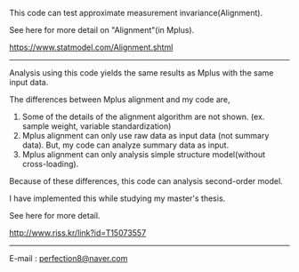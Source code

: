 This code can test approximate measurement invariance(Alignment).

See here for more detail on "Alignment"(in Mplus).

https://www.statmodel.com/Alignment.shtml

----------------------------------------------------------------------------------------------------------------------------------------

Analysis using this code yields the same results as Mplus with the same input data.

The differences between Mplus alignment and my code are,
1) Some of the details of the alignment algorithm are not shown. (ex. sample weight, variable standardization)
2) Mplus alignment can only use raw data as input data (not summary data).
   But, my code can analyze summary data as input.
3) Mplus alignment can only analysis simple structure model(without cross-loading).

Because of these differences, this code can analysis second-order model.

I have implemented this while studying my master's thesis.

See here for more detail.

http://www.riss.kr/link?id=T15073557

----------------------------------------------------------------------------------------------------------------------------------------

E-mail : perfection8@naver.com
